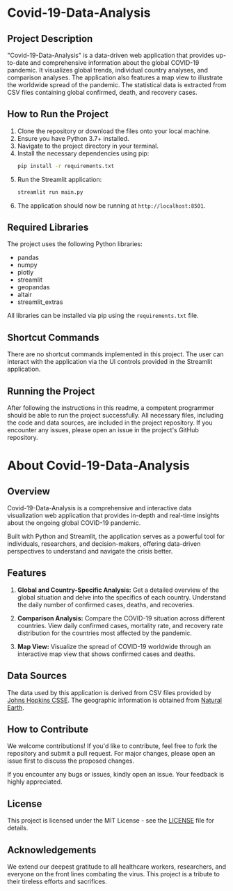 # Covid-19-Data-Analysis

## Project Description
"Covid-19-Data-Analysis" is a data-driven web application that provides up-to-date and comprehensive information about the global COVID-19 pandemic. It visualizes global trends, individual country analyses, and comparison analyses. The application also features a map view to illustrate the worldwide spread of the pandemic. The statistical data is extracted from CSV files containing global confirmed, death, and recovery cases.

## How to Run the Project
1. Clone the repository or download the files onto your local machine.
2. Ensure you have Python 3.7+ installed.
3. Navigate to the project directory in your terminal.
4. Install the necessary dependencies using pip:
   ```sh
   pip install -r requirements.txt
   ```
5. Run the Streamlit application:
   ```sh
   streamlit run main.py
   ```
6. The application should now be running at `http://localhost:8501`.

## Required Libraries
The project uses the following Python libraries:
- pandas
- numpy
- plotly
- streamlit
- geopandas
- altair
- streamlit_extras

All libraries can be installed via pip using the `requirements.txt` file.

## Shortcut Commands
There are no shortcut commands implemented in this project. The user can interact with the application via the UI controls provided in the Streamlit application.

## Running the Project
After following the instructions in this readme, a competent programmer should be able to run the project successfully. All necessary files, including the code and data sources, are included in the project repository. If you encounter any issues, please open an issue in the project's GitHub repository.










# About Covid-19-Data-Analysis

## Overview
Covid-19-Data-Analysis is a comprehensive and interactive data visualization web application that provides in-depth and real-time insights about the ongoing global COVID-19 pandemic.

Built with Python and Streamlit, the application serves as a powerful tool for individuals, researchers, and decision-makers, offering data-driven perspectives to understand and navigate the crisis better.

## Features
1. **Global and Country-Specific Analysis:** Get a detailed overview of the global situation and delve into the specifics of each country. Understand the daily number of confirmed cases, deaths, and recoveries.

2. **Comparison Analysis:** Compare the COVID-19 situation across different countries. View daily confirmed cases, mortality rate, and recovery rate distribution for the countries most affected by the pandemic.

3. **Map View:** Visualize the spread of COVID-19 worldwide through an interactive map view that shows confirmed cases and deaths.


## Data Sources
The data used by this application is derived from CSV files provided by [Johns Hopkins CSSE](https://github.com/CSSEGISandData/COVID-19#covid-19-data-repository-by-the-center-for-systems-science-and-engineering-csse-at-johns-hopkins-university). The geographic information is obtained from [Natural Earth](https://www.naturalearthdata.com/downloads/10m-cultural-vectors/).

## How to Contribute
We welcome contributions! If you'd like to contribute, feel free to fork the repository and submit a pull request. For major changes, please open an issue first to discuss the proposed changes.

If you encounter any bugs or issues, kindly open an issue. Your feedback is highly appreciated.

## License
This project is licensed under the MIT License - see the [LICENSE](https://github.com/your_github_username/project_name/LICENSE) file for details. 

## Acknowledgements
We extend our deepest gratitude to all healthcare workers, researchers, and everyone on the front lines combating the virus. This project is a tribute to their tireless efforts and sacrifices.
